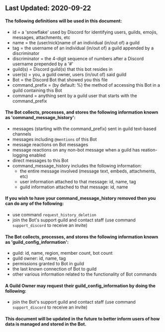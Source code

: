 ## Last Updated: 2020-09-22

#### The following definitions will be used in this document:
- id = a 'snowflake' used by Discord for identifying users, guilds, emojis, messages, attachments, etc
- name = the (user/nick)name of an individual (in/out of) a guild
- tag = the username of an individual (in/out of) a guild appended by a discriminator
- discriminator = the 4-digit sequence of numbers after a Discord username prepended by a '#'
- guild(s) = Discord guild(s) that this bot resides in
- user(s) = you, a guild owner, users (in/out of) said guild
- Bot = the Discord Bot that showed you this file
- command_prefix = (by default: %) the method of accessing this Bot in a guild containing this Bot
- command = anything sent by a guild user that starts with the command_prefix

#### The Bot collects, processes, and stores the following information known as 'command_message_history':
- messages (starting with the command_prefix) sent in guild text-based channels
- messages including `@mentions` of this Bot
- message reactions on Bot messages
- message reactions on any non-bot message when a guild has reation-logging enabled
- direct messages to this Bot
- command_message_history includes the following information:
    - the entire message involved (message text, embeds, attachments, etc)
    - user information attached to that message: id, name, tag
    - guild information attached to that message: id, name

#### If you wish to have your command_message_history removed then you can do any of the following:
- use command `request_history_deletion`
- join the Bot's support guild and contact staff (use command `support_discord` to receive an invite)

#### The Bot collects, processes, and stores the following information known as 'guild_config_information':
- guild: id, name, region, member count, bot count
- guild owner: id, name, tag
- permissions granted to Bot in guild
- the last known connection of Bot to guild
- other various information related to the functionality of Bot commands

#### A Guild Owner may request their guild_config_information by doing the following:
- join the Bot's support guild and contact staff (use command `support_discord` to receive an invite)

#### This document will be updated in the future to better inform users of how data is managed and stored in the Bot.
